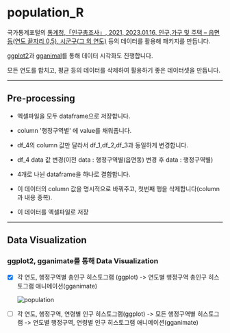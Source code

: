 # population_R

국가통계포털의 [통계청,「인구총조사」, 2021, 2023.01.16, 인구,가구 및 주택 – 읍면동(연도 끝자리 0,5), 시군구(그 외 연도)](https://kosis.kr/statHtml/statHtml.do?orgId=101&tblId=DT_1IN1503&conn_path=I2) 등의 데이터를 활용해 패키지를 만듭니다.

[ggplot2](http://aispiration.com/R-ecology-lesson/kr/05-visualization-ggplot2.html)과 [gganimal](https://gganimate.com/)를 통해 데이터 시각화도 진행합니다.

모든 연도를 합치고, 평균 등의 데이터를 삭제하여 활용하기 좋은 데이터셋을 만듭니다.

---

## Pre-processing

- 엑셀파일을 모두 dataframe으로 저장합니다.

- column '행정구역별' 에 value를 채워줍니다.

- df_4의 column 값만 달라서 df_1,df_2,df_3과 동일하게 변경합니다.

- df_4 data 값 변경(이전 data : 행정구역별(읍면동) 변경 후 data : 행정구역별)

- 4개로 나뉜 dataframe을 하나로 결합합니다.

- 이 데이터의 column 값을 명시적으로 바꿔주고, 첫번째 행을 삭제합니다(column과 내용 중복).

- 이 데이터를 엑셀파일로 저장

---

## Data Visualization



### ggplot2, gganimate를 통해 Data Visualization


- [x] 각 연도, 행정구역별 총인구 히스토그램 (ggplot) -> 연도별 행정구역 총인구 히스토그램 애니메이션(gganimate)
  
  ![population](https://user-images.githubusercontent.com/86904141/213377909-9cb44a11-01e6-4bb8-b522-ee8961efd533.gif)
  
- [ ] 각 연도, 행정구역, 연령별 인구 히스토그램(ggplot) -> 모든 행정구역별 히스토그램 -> 연도별 행정구역, 연령별 인구 히스토그램 애니메이션(gganimate)
